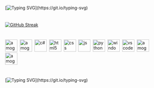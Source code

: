 #
[![Typing SVG](https://readme-typing-svg.demolab.com?font=Consolas&size=22&duration=1500&pause=500&color=00FFD2&background=0A0047&center=true&vCenter=true&multiline=true&width=495&height=100&lines=Hello%2C+and+welcome+to+my+GitHub!;Check+out+my+repositories!)](https://git.io/typing-svg)
#
[![GitHub Streak](http://github-readme-streak-stats.herokuapp.com?user=bialas0&theme=tokyonight&border_radius=5&date_format=M%20j%5B%2C%20Y%5D)](https://git.io/streak-stats)
#

#
<div>
  <img src="https://cdn.pixabay.com/photo/2021/02/12/13/43/among-us-6008615_960_720.png" alt="amogus" widht="40" height="40"/>&nbsp;
  <img src="https://cdn.pixabay.com/photo/2021/02/12/13/43/among-us-6008615_960_720.png" alt="amogus" widht="40" height="40"/>&nbsp;
  <img src="https://cdn.jsdelivr.net/gh/devicons/devicon/icons/csharp/csharp-original.svg" title="c#" alt="c#" widht="40" height="40"/>&nbsp;
  <img src="https://cdn.jsdelivr.net/gh/devicons/devicon/icons/html5/html5-original-wordmark.svg" title="html5" alt="html5" widht="40" height="40"/>&nbsp;
  <img src="https://cdn.jsdelivr.net/gh/devicons/devicon/icons/css3/css3-original-wordmark.svg" title="css" alt="css" widht="40" height="40"/>&nbsp;
  <img src="https://cdn.jsdelivr.net/gh/devicons/devicon/icons/javascript/javascript-original.svg" title="js" alt="js" widht="40" height="40"/>&nbsp;
  <img src="https://cdn.jsdelivr.net/gh/devicons/devicon/icons/python/python-original.svg" title="python" alt="python" widht="40" height="40"/>&nbsp;
  <img src="https://cdn.jsdelivr.net/gh/devicons/devicon/icons/windows8/windows8-original.svg" title="windows" alt="windows" widht="40" height="40"/>&nbsp;
  <img src="https://cdn.jsdelivr.net/gh/devicons/devicon/icons/visualstudio/visualstudio-plain.svg" title="vscode" alt="vscode" widht="40" height="40"/>&nbsp;
  <img src="https://cdn.pixabay.com/photo/2021/02/12/13/43/among-us-6008615_960_720.png" alt="amogus" widht="40" height="40"/>&nbsp;
  <img src="https://cdn.pixabay.com/photo/2021/02/12/13/43/among-us-6008615_960_720.png" alt="amogus" widht="40" height="40"/>&nbsp;
 </div>
 
#

[![Typing SVG](https://readme-typing-svg.demolab.com?font=Consolas&size=22&duration=1500&pause=500&color=00FFD2&background=0A0047&center=true&vCenter=true&multiline=true&width=495&height=100&lines=Thanks+for+taking+a+look!;Cya+next+time!)](https://git.io/typing-svg)
#

